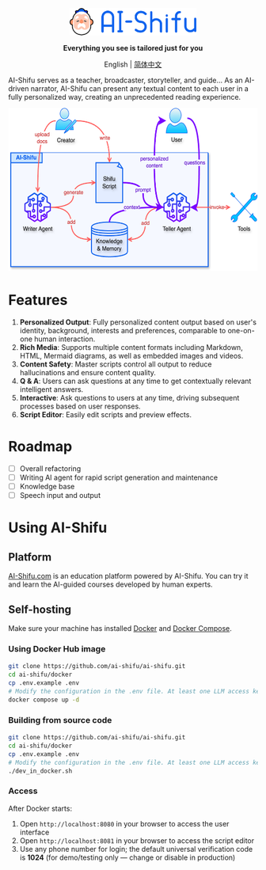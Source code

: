 <div align="center">
  <img src="assets/logo_en.png" width=256></img>
<p><strong>Everything you see is tailored just for you</strong></p>

English | [简体中文](README_ZH-CN.md)

</div>

AI-Shifu serves as a teacher, broadcaster, storyteller, and guide... As an AI-driven narrator, AI-Shifu can present any textual content to each user in a fully personalized way, creating an unprecedented reading experience.

<div align="center">
  <img src="assets/architecture.png" alt="Architecture" height="329">
</div>

# Features

1. **Personalized Output**: Fully personalized content output based on user's identity, background, interests and preferences, comparable to one-on-one human interaction.
2. **Rich Media**: Supports multiple content formats including Markdown, HTML, Mermaid diagrams, as well as embedded images and videos.
3. **Content Safety**: Master scripts control all output to reduce hallucinations and ensure content quality.
4. **Q & A**: Users can ask questions at any time to get contextually relevant intelligent answers.
5. **Interactive**: Ask questions to users at any time, driving subsequent processes based on user responses.
6. **Script Editor**: Easily edit scripts and preview effects.

# Roadmap

- [ ] Overall refactoring
- [ ] Writing AI agent for rapid script generation and maintenance
- [ ] Knowledge base
- [ ] Speech input and output

# Using AI-Shifu

## Platform

[AI-Shifu.com](https://ai-shifu.com) is an education platform powered by AI-Shifu. You can try it and learn the AI-guided courses developed by human experts.

## Self-hosting

Make sure your machine has installed [Docker](https://docs.docker.com/get-docker/) and [Docker Compose](https://docs.docker.com/compose/install/).

### Using Docker Hub image

```bash
git clone https://github.com/ai-shifu/ai-shifu.git
cd ai-shifu/docker
cp .env.example .env
# Modify the configuration in the .env file. At least one LLM access key should be configured, and set DEFAULT_LLM_MODEL to the name of the model
docker compose up -d
```

### Building from source code

```bash
git clone https://github.com/ai-shifu/ai-shifu.git
cd ai-shifu/docker
cp .env.example .env
# Modify the configuration in the .env file. At least one LLM access key should be configured, and set DEFAULT_LLM_MODEL to the name of the model
./dev_in_docker.sh
```

### Access

After Docker starts:
1. Open `http://localhost:8080` in your browser to access the user interface
2. Open `http://localhost:8081` in your browser to access the script editor
3. Use any phone number for login; the default universal verification code is **1024** (for demo/testing only — change or disable in production)
